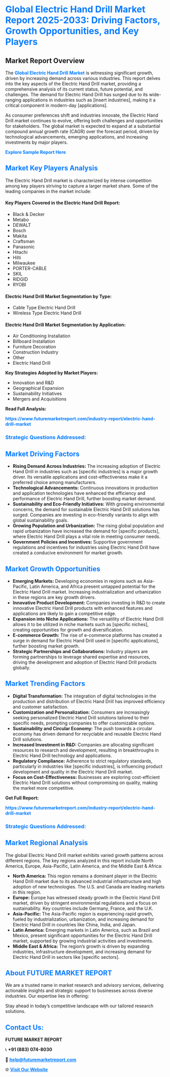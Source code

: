 <h1 style="color: #007BFF;">Global Electric Hand Drill Market Report 2025-2033: Driving Factors, Growth Opportunities, and Key Players</h1>

<section id="overview">
<h2>Market Report Overview</h2>
<p>The <a href="https://www.futuremarketreport.com/industry-report/electric-hand-drill-market" style="color: #007BFF; text-decoration: none;"><strong>Global Electric Hand Drill Market</strong></a> is witnessing significant growth, driven by increasing demand across various industries. This report delves into the key aspects of the Electric Hand Drill market, providing a comprehensive analysis of its current status, future potential, and challenges. The demand for Electric Hand Drill has surged due to its wide-ranging applications in industries such as [insert industries], making it a critical component in modern-day [applications].</p>
<p>As consumer preferences shift and industries innovate, the Electric Hand Drill market continues to evolve, offering both challenges and opportunities for stakeholders. The global market is expected to expand at a substantial compound annual growth rate (CAGR) over the forecast period, driven by technological advancements, emerging applications, and increasing investments by major players.</p>
</section>

<section id="overview">
<p><a href="https://www.futuremarketreport.com/request-sample/reportId=128567" style="color: #007BFF; text-decoration: none;"><strong>Explore Sample Report Here</strong></a></p>
</section>

<section id="key-players">
<h2 style="color: #007BFF;">Market Key Players Analysis</h2>
<p>The Electric Hand Drill market is characterized by intense competition among key players striving to capture a larger market share. Some of the leading companies in the market include:</p>
<h4>Key Players Covered in the Electric Hand Drill Report:</h4>
<ul><li>Black &amp; Decker</li><li>Metabo</li><li>DEWALT</li><li>Bosch</li><li>Makita</li><li>Craftsman</li><li>Panasonic</li><li>Hitachi</li><li>Hilti</li><li>Milwaukee</li><li>PORTER-CABLE</li><li>SKIL</li><li>RIDGID</li><li>RYOBI</li></ul>
<h4>Electric Hand Drill Market Segmentation by Type:</h4>
<ul><li>Cable Type Electric Hand Drill</li><li>Wireless Type Electric Hand Drill</li></ul>

<h4>Electric Hand Drill Market Segmentation by Application:</h4>
<ul><li>Air Conditioning Installation</li><li>Billboard Installation</li><li>Furniture Decoration</li><li>Construction Industry</li><li>Other</li><li>Electric Hand Drill</li></ul>
<p><strong>Key Strategies Adopted by Market Players:</strong></p>
<ul>
<li>Innovation and R&D</li>
<li>Geographical Expansion</li>
<li>Sustainability Initiatives</li>
<li>Mergers and Acquisitions</li>
</ul>
</section>

<section>
<p><strong>Read Full Analysis: </strong></p><a href="https://www.futuremarketreport.com/industry-report/electric-hand-drill-market" style="color: #007BFF; text-decoration: none;"><strong>https://www.futuremarketreport.com/industry-report/electric-hand-drill-market</strong></a>
<h3 style="color: #007BFF;">Strategic Questions Addressed:</h3>
</section>

<section id="driving-factors">
<h2 style="color: #007BFF;">Market Driving Factors</h2>
<ul>
<li><strong>Rising Demand Across Industries:</strong> The increasing adoption of Electric Hand Drill in industries such as [specific industries] is a major growth driver. Its versatile applications and cost-effectiveness make it a preferred choice among manufacturers.</li>
<li><strong>Technological Advancements:</strong> Continuous innovations in production and application technologies have enhanced the efficiency and performance of Electric Hand Drill, further boosting market demand.</li>
<li><strong>Sustainability and Eco-Friendly Initiatives:</strong> With growing environmental concerns, the demand for sustainable Electric Hand Drill solutions has surged. Companies are investing in eco-friendly variants to align with global sustainability goals.</li>
<li><strong>Growing Population and Urbanization:</strong> The rising global population and rapid urbanization have increased the demand for [specific products], where Electric Hand Drill plays a vital role in meeting consumer needs.</li>
<li><strong>Government Policies and Incentives:</strong> Supportive government regulations and incentives for industries using Electric Hand Drill have created a conducive environment for market growth.</li>
</ul>
</section>

<section id="growth-opportunities">
<h2 style="color: #007BFF;">Market Growth Opportunities</h2>
<ul>
<li><strong>Emerging Markets:</strong> Developing economies in regions such as Asia-Pacific, Latin America, and Africa present untapped potential for the Electric Hand Drill market. Increasing industrialization and urbanization in these regions are key growth drivers.</li>
<li><strong>Innovative Product Development:</strong> Companies investing in R&D to create innovative Electric Hand Drill products with enhanced features and applications are likely to gain a competitive edge.</li>
<li><strong>Expansion into Niche Applications:</strong> The versatility of Electric Hand Drill allows it to be utilized in niche markets such as [specific niches], creating opportunities for growth and diversification.</li>
<li><strong>E-commerce Growth:</strong> The rise of e-commerce platforms has created a surge in demand for Electric Hand Drill used in [specific applications], further boosting market growth.</li>
<li><strong>Strategic Partnerships and Collaborations:</strong> Industry players are forming partnerships to leverage shared expertise and resources, driving the development and adoption of Electric Hand Drill products globally.</li>
</ul>
</section>

<section id="trending-factors">
<h2 style="color: #007BFF;">Market Trending Factors</h2>
<ul>
<li><strong>Digital Transformation:</strong> The integration of digital technologies in the production and distribution of Electric Hand Drill has improved efficiency and customer satisfaction.</li>
<li><strong>Customization and Personalization:</strong> Consumers are increasingly seeking personalized Electric Hand Drill solutions tailored to their specific needs, prompting companies to offer customizable options.</li>
<li><strong>Sustainability and Circular Economy:</strong> The push towards a circular economy has driven demand for recyclable and reusable Electric Hand Drill solutions.</li>
<li><strong>Increased Investment in R&D:</strong> Companies are allocating significant resources to research and development, resulting in breakthroughs in Electric Hand Drill technology and applications.</li>
<li><strong>Regulatory Compliance:</strong> Adherence to strict regulatory standards, particularly in industries like [specific industries], is influencing product development and quality in the Electric Hand Drill market.</li>
<li><strong>Focus on Cost-Effectiveness:</strong> Businesses are exploring cost-efficient Electric Hand Drill solutions without compromising on quality, making the market more competitive.</li>
</ul>
</section>

<section>
<p><strong>Get Full Report: </strong></p><a href="https://www.futuremarketreport.com/industry-report/electric-hand-drill-market" style="color: #007BFF; text-decoration: none;"><strong>https://www.futuremarketreport.com/industry-report/electric-hand-drill-market</strong></a>
<h3 style="color: #007BFF;">Strategic Questions Addressed:</h3>
</section>


<section id="regional-analysis">
<h2 style="color: #007BFF;">Market Regional Analysis</h2>
<p>The global Electric Hand Drill market exhibits varied growth patterns across different regions. The key regions analyzed in this report include North America, Europe, Asia-Pacific, Latin America, and the Middle East & Africa:</p>
<ul>
<li><strong>North America:</strong> This region remains a dominant player in the Electric Hand Drill market due to its advanced industrial infrastructure and high adoption of new technologies. The U.S. and Canada are leading markets in this region.</li>
<li><strong>Europe:</strong> Europe has witnessed steady growth in the Electric Hand Drill market, driven by stringent environmental regulations and a focus on sustainability. Key countries include Germany, France, and the U.K.</li>
<li><strong>Asia-Pacific:</strong> The Asia-Pacific region is experiencing rapid growth, fueled by industrialization, urbanization, and increasing demand for Electric Hand Drill in countries like China, India, and Japan.</li>
<li><strong>Latin America:</strong> Emerging markets in Latin America, such as Brazil and Mexico, present significant opportunities for the Electric Hand Drill market, supported by growing industrial activities and investments.</li>
<li><strong>Middle East & Africa:</strong> The region’s growth is driven by expanding industries, infrastructure development, and increasing demand for Electric Hand Drill in sectors like [specific sectors].</li>
</ul>
</section>

<footer>
<h2 style="color: #007BFF;">About FUTURE MARKET REPORT</h2>
<p>We are a trusted name in market research and advisory services, delivering actionable insights and strategic support to businesses across diverse industries. Our expertise lies in offering:</p>

<p>Stay ahead in today’s competitive landscape with our tailored research solutions.</p>

<h2 style="color: #007BFF;">Contact Us:</h2>
<p><strong>FUTURE MARKET REPORT</strong></p>
<p>📞 <strong>+91 (883) 074-8030</strong></p>
<p>📧 <strong><a href="mailto:help@futuremarketreport.com" style="color: #007BFF;">help@futuremarketreport.com</a></strong></p>
<p>🌐 <strong><a href="https://www.futuremarketreport.com/" style="color: #007BFF;">Visit Our Website</a></strong></p>
</footer>